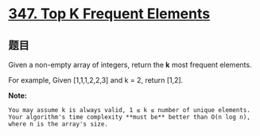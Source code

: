 # [347. Top K Frequent Elements](https://leetcode.com/problems/top-k-frequent-elements/)

## 题目

 Given a non-empty array of integers, return the **k** most frequent elements.

For example,
Given [1,1,1,2,2,3] and k = 2, return [1,2].

**Note:**

    You may assume k is always valid, 1 ≤ k ≤ number of unique elements.
    Your algorithm's time complexity **must be** better than O(n log n), where n is the array's size.
